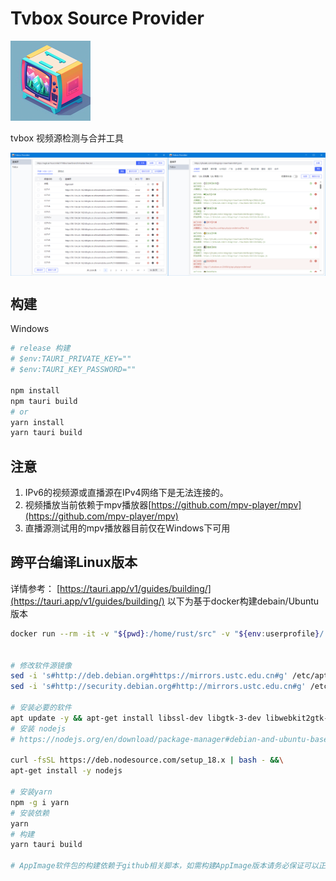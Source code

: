 # Tvbox Source Provider

<img src="./src-tauri/icons/128x128.png"/>

tvbox 视频源检测与合并工具
<div style="display:flex;">
<img src="./images/a.png" style="min-width:0" />
<img src="./images/b.png" style="min-width:0" />
</div>

## 构建

Windows

```powershell
# release 构建
# $env:TAURI_PRIVATE_KEY=""
# $env:TAURI_KEY_PASSWORD=""

npm install
npm tauri build
# or
yarn install
yarn tauri build

```

## 注意

1. IPv6的视频源或直播源在IPv4网络下是无法连接的。
2. 视频播放当前依赖于mpv播放器[https://github.com/mpv-player/mpv](https://github.com/mpv-player/mpv)
3. 直播源测试用的mpv播放器目前仅在Windows下可用

## 跨平台编译Linux版本

详情参考： [https://tauri.app/v1/guides/building/](https://tauri.app/v1/guides/building/)
以下为基于docker构建debain/Ubuntu版本

```bash
docker run --rm -it -v "${pwd}:/home/rust/src" -v "${env:userprofile}/.cargo/registry:/usr/local/cargo/registry" -v "${env:userprofile}/.cargo/config:/usr/local/cargo/config" rust:1.70-bullseye


# 修改软件源镜像
sed -i 's#http://deb.debian.org#https://mirrors.ustc.edu.cn#g' /etc/apt/sources.list
sed -i 's#http://security.debian.org#http://mirrors.ustc.edu.cn#g' /etc/apt/sources.list

# 安装必要的软件
apt update -y && apt-get install libssl-dev libgtk-3-dev libwebkit2gtk-4.0-dev libappindicator3-dev librsvg2-dev patchelf -y
# 安装 nodejs
# https://nodejs.org/en/download/package-manager#debian-and-ubuntu-based-linux-distributions

curl -fsSL https://deb.nodesource.com/setup_18.x | bash - &&\
apt-get install -y nodejs

# 安装yarn
npm -g i yarn
# 安装依赖
yarn
# 构建
yarn tauri build

# AppImage软件包的构建依赖于github相关脚本，如需构建AppImage版本请务必保证可以正常访问github


```
